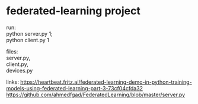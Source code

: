 

# federated-learning project

run:     
	python server.py 1;         
	python client.py 1

files:     
	server.py,      
	client.py,      
	devices.py

links:
	https://heartbeat.fritz.ai/federated-learning-demo-in-python-training-models-using-federated-learning-part-3-73cf04cfda32      
	https://github.com/ahmedfgad/FederatedLearning/blob/master/server.py
